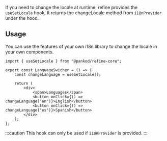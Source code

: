 If you need to change the locale at runtime, refine provides the `useSetLocale` hook, It returns the changeLocale method from `i18nProvider` under the hood.

## Usage

You can use the features of your own i18n library to change the locale in your own components.

```tsx 
import { useSetLocale } from "@pankod/refine-core";

export const LanguageSwicher = () => {
    const changeLanguage = useSetLocale();

    return (
        <div>
            <span>Languages</span>
            <button onClick={() => changeLanguage("en")}>English</button>
            <button onClick={() => changeLanguage("es")}>Spanish</button>
        </div>
    );
};
```

:::caution
This hook can only be used if `i18nProvider` is provided.
:::
